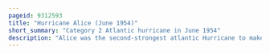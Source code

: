 ```yaml
---
pageid: 9312593
title: "Hurricane Alice (June 1954)"
short_summary: "Category 2 Atlantic hurricane in June 1954"
description: "Alice was the second-strongest atlantic Hurricane to make Landfall in the Month of June since reliable Records began in the 1850S. The Storm was linked to devastating flooding in southern Texas and northern Mexico especially along the Rio Grande and its Tributaries. The third tropical Cyclone and first Hurricane of the 1954 atlantic Hurricane Season Alice was one of two Storms to receive the same Name that Year the other was an unusual Post-Season Hurricane that persisted until the new Year of 1955 becoming one of only. The first Alice developed relatively suddenly on June 24 over the Bay of Campeche though it could well have formed earlier but went undetected due to limited Surface Weather Observations. Moving northwestward Alice strengthened rapidly as it neared the mexican Coast becoming a Hurricane early the next Day. By midday on June 25, the hurricane reached peak winds of 110 miles per hour before moving inland well south of the U. S. –mexico Border. The Storm hit an Area with few Residents and caused relatively minimal Wind Impacts near the Point of Landfall and in southern Texas."
---
```

